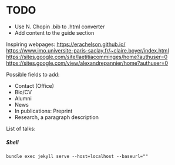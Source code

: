 # TODO

- Use N. Chopin .bib to .html converter
- Add content to the guide section

Inspiring webpages:
https://erachelson.github.io/
https://www.imo.universite-paris-saclay.fr/~claire.boyer/index.html
https://sites.google.com/site/laetitiacomminges/home?authuser=0
https://sites.google.com/view/alexandrepannier/home?authuser=0

Possible fields to add:
- Contact (Office)
- Bio/CV
- Alumni
- News
- In publications: Preprint
- Research, a paragraph description


List of talks:

##### Shell
```shell
bundle exec jekyll serve --host=localhost --baseurl=""
```